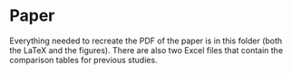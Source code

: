 # Paper
Everything needed to recreate the PDF of the paper is in this folder (both the LaTeX and the figures). There are also two Excel files that contain the comparison tables for previous studies.